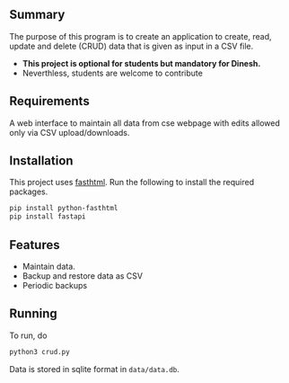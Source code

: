 ## Summary ##
The purpose of this program is to create an application to create, read, update
and delete (CRUD) data that is given as input in a CSV file.

* **This project is optional for students but mandatory for Dinesh.** 
* Neverthless, students are welcome to contribute

## Requirements ##
A web interface to maintain all data from cse webpage with edits allowed only via CSV upload/downloads.

## Installation ##
This project uses [fasthtml](https://fastht.ml/). Run the following to install the required packages.

``` bash
pip install python-fasthtml
pip install fastapi
```

## Features
- Maintain data.
- Backup and restore data as CSV
- Periodic backups

## Running ## 
To run, do

``` bash
python3 crud.py
```
Data is stored in sqlite format in `data/data.db`.
